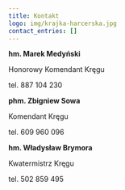 ```yaml
---
title: Kontakt
logo: img/krajka-harcerska.jpg
contact_entries: []
---
```

**hm. Marek Medyński**

Honorowy Komendant Kręgu

tel. 887 104 230



**phm. Zbigniew Sowa**

Komendant Kręgu

tel. 609 960 096


**hm. Władysław Brymora**

Kwatermistrz Kręgu

tel. 502 859 495